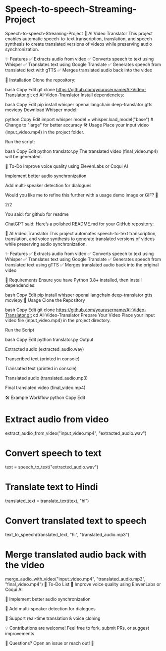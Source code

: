 # Speech-to-speech-Streaming-Project
Speech-to-speech-Streaming-Project
🎥 AI Video Translator
This project enables automatic speech-to-text transcription, translation, and speech synthesis to create translated versions of videos while preserving audio synchronization.

✨ Features
✅ Extracts audio from video
✅ Converts speech to text using Whisper
✅ Translates text using Google Translate
✅ Generates speech from translated text with gTTS
✅ Merges translated audio back into the video

🚀 Installation
Clone the repository:

bash
Copy
Edit
git clone https://github.com/yourusername/AI-Video-Translator.git
cd AI-Video-Translator
Install dependencies:

bash
Copy
Edit
pip install whisper openai langchain deep-translator gtts moviepy
Download Whisper model:

python
Copy
Edit
import whisper
model = whisper.load_model("base")  # Change to "large" for better accuracy
🛠 Usage
Place your input video (input_video.mp4) in the project folder.

Run the script:

bash
Copy
Edit
python translator.py
The translated video (final_video.mp4) will be generated.

📌 To-Do
Improve voice quality using ElevenLabs or Coqui AI

Implement better audio synchronization

Add multi-speaker detection for dialogues

Would you like me to refine this further with a usage demo image or GIF? 🚀


2/2







You said:
for github for readme


ChatGPT said:
Here’s a polished README.md for your GitHub repository:

🎥 AI Video Translator
This project automates speech-to-text transcription, translation, and voice synthesis to generate translated versions of videos while preserving audio synchronization.

✨ Features
✅ Extracts audio from video
✅ Converts speech to text using Whisper
✅ Translates text using Google Translate
✅ Generates speech from translated text using gTTS
✅ Merges translated audio back into the original video

📌 Requirements
Ensure you have Python 3.8+ installed, then install dependencies:

bash
Copy
Edit
pip install whisper openai langchain deep-translator gtts moviepy
🚀 Usage
Clone the Repository

bash
Copy
Edit
git clone https://github.com/yourusername/AI-Video-Translator.git
cd AI-Video-Translator
Prepare Your Video
Place your input video file (input_video.mp4) in the project directory.

Run the Script

bash
Copy
Edit
python translator.py
Output

Extracted audio (extracted_audio.wav)

Transcribed text (printed in console)

Translated text (printed in console)

Translated audio (translated_audio.mp3)

Final translated video (final_video.mp4)

🛠 Example Workflow
python
Copy
Edit
# Extract audio from video
extract_audio_from_video("input_video.mp4", "extracted_audio.wav")

# Convert speech to text
text = speech_to_text("extracted_audio.wav")

# Translate text to Hindi
translated_text = translate_text(text, "hi")

# Convert translated text to speech
text_to_speech(translated_text, "hi", "translated_audio.mp3")

# Merge translated audio back with the video
merge_audio_with_video("input_video.mp4", "translated_audio.mp3", "final_video.mp4")
🎯 To-Do List
🔹 Improve voice quality using ElevenLabs or Coqui AI

🔹 Implement better audio synchronization

🔹 Add multi-speaker detection for dialogues

🔹 Support real-time translation & voice cloning

💡 Contributions are welcome! Feel free to fork, submit PRs, or suggest improvements.

📩 Questions? Open an issue or reach out! 🚀

